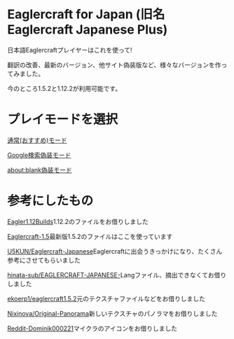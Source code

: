 ﻿# Eaglercraft for Japan (旧名Eaglercraft Japanese Plus)

日本語Eaglercraftプレイヤーはこれを使って!

翻訳の改善、最新のバージョン、他サイト偽装版など、様々なバージョンを作ってみました。

今のところ1.5.2と1.12.2が利用可能です。

# プレイモードを選択

[通常(おすすめ)モード](https://magurock.github.io/Eaglercraft-for-Japan/Play.html)

[Google検索偽装モード](https://magurock.github.io/Eaglercraft-for-Japan/Google.html)

[about:blank偽装モード](https://magurock.github.io/Eaglercraft-for-Japan/Blank.html)

# 参考にしたもの

[Eagler1.12Builds](https://git.zelz.net/Eagler-1.12/1.12-builds)1.12.2のファイルをお借りしました

[Eaglercraft-1.5](https://git.eaglercraft.rip/eaglercraft/eaglercraft-1.5)最新版1.5.2のファイルはここを使っています

[U5KUN/Eaglercraft-Japanese](https://github.com/U5KUN/Eaglercraft-Japanese)Eaglercraftに出会うきっかけになり、たくさん参考にさせてもらいました

[hinata-sub/EAGLERCRAFT-JAPANESE-](https://github.com/hinata-sub/EAGLERCRAFT-JAPANESE-)Langファイル、摘出できなくてお借りしました

[ekoerp1/eaglercraft1.5.2](https://github.com/ekoerp1/eaglercraft1.5.2)元のテクスチャファイルなどをお借りしました

[Nixinova/Original-Panorama](https://github.com/Nixinova/Original-Panorama/tree/new?tab=readme-ov-file)新しいテクスチャのパノラマをお借りしました

[Reddit-Dominik000221](https://www.reddit.com/r/Minecraft/comments/rrcdtr/i_removed_black_background_from_the_new_launcher/)マイクラのアイコンをお借りしました